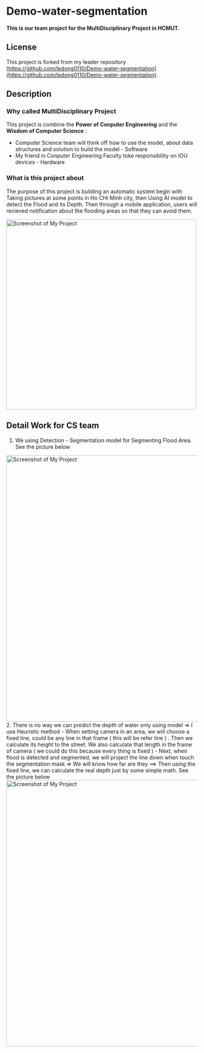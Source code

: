# Demo-water-segmentation
**This is our team project for the MultiDisciplinary Project in HCMUT.**

## License
This project is forked from my leader repository [https://github.com/ledong0110/Demo-water-segmentation](https://github.com/ledong0110/Demo-water-segmentation).

## Description
### Why called MultiDisciplinary Project
This project is combine the **Power of Conputer Engineering** and the **Wisdom of Computer Science** :
* Computer Science team will think off how to use the model, about  data structures and solution to build the model - Software
* My friend in Conputer Engineering Faculty toke responsibility on IOU devices - Hardware

### What is this project about
The purpose of this project is building an automatic system begin with Taking pictures at some points in Ho CHi Minh city, then Using AI model to detect the Flood and its Depth. Then through a mobile application, users will recieved notification about the flooding areas so that they can avoid them.

<img src="https://kaze.com.vn/newsmultidata/blog11.jpg" width="500" alt="Screenshot of My Project">

## Detail Work for CS team
1. We using Detection - Segmentation model for Segmenting Flood Area. See the picture below
<img src="https://github.com/WinerDeCoder/Demo-water-segmentation/assets/136697023/13e6f96e-cacf-4ab7-bd75-dd29e4ce5600" width="700" alt="Screenshot of My Project">
2. There is no way we can predict the depth of water only using model => I use Heuristic method
   - When setting camera in an area, we will choose a fixed line, could be any line in that frame ( this will be refer line ) . Then we calculate its height to the street. We also calculate that length in the frame of camera ( we could do this because every thing is fixed )
   - Next, when flood is detected and segmented, we will project the line down when touch the segmentation mask => We will know how far are they ==> Then using the fixed line, we can calculate the real depth just by some simple math. See the picture below
<img src="https://github.com/WinerDeCoder/Demo-water-segmentation/assets/136697023/283203d1-8eb2-47bd-b033-67f6cb000ee3" width="700" alt="Screenshot of My Project">


   
